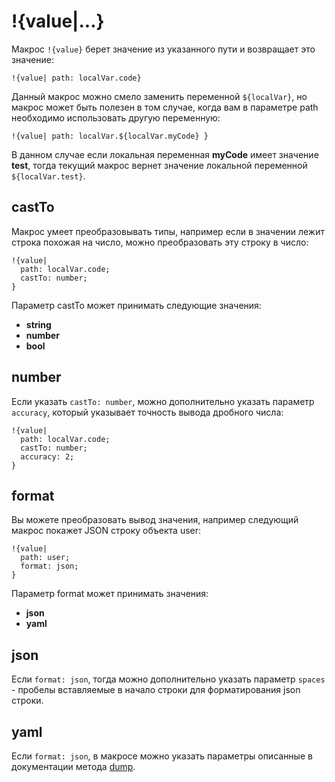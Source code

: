 # !{value|...}

Макрос `!{value}` берет значение из указанного пути и возвращает это значение:

```plain 
!{value| path: localVar.code}
```

Данный макрос можно смело заменить переменной `${localVar}`, но макрос может быть полезен в том случае, когда вам в параметре path необходимо использовать другую переменную:
```plain 
!{value| path: localVar.${localVar.myCode} }
```

В данном случае если локальная переменная **myCode** имеет значение **test**, тогда текущий макрос вернет значение локальной переменной `${localVar.test}`.
## castTo

Макрос умеет преобразовывать типы, например если в значении лежит строка похожая на число, можно преобразовать эту строку в число:
```plain 
!{value|
  path: localVar.code;
  castTo: number;
}
```

Параметр castTo может принимать следующие значения:
* **string**
* **number**
* **bool**
## number

Если указать `castTo: number`, можно дополнительно указать параметр `accuracy`, который указывает точность вывода дробного числа:
```plain 
!{value|
  path: localVar.code;
  castTo: number;
  accuracy: 2;
}
```


## format

Вы можете преобразовать вывод значения, например следующий макрос покажет JSON строку объекта user:
```plain 
!{value|
  path: user;
  format: json;
}
```

Параметр format может принимать значения:
* **json**
* **yaml** 
## json

Если `format: json`, тогда можно дополнительно указать параметр `spaces` - пробелы вставляемые в начало строки для форматирования json строки.
## yaml

Если `format: json`, в макросе можно указать параметры описанные в документации метода [dump](https://www.npmjs.com/package/js-yaml).


